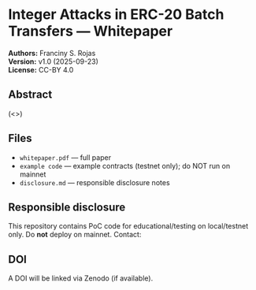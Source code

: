 # Integer Attacks in ERC-20 Batch Transfers — Whitepaper

**Authors:** Franciny S. Rojas  
**Version:** v1.0 (2025-09-23)  
**License:** CC-BY 4.0

## Abstract
(<<short abstract one-paragraph>>)

## Files
- `whitepaper.pdf` — full paper
- `example code` — example contracts (testnet only); do NOT run on mainnet
- `disclosure.md` — responsible disclosure notes

## Responsible disclosure
This repository contains PoC code for educational/testing on local/testnet only. Do **not** deploy on mainnet. Contact: <your-email-or-signal>

## DOI
A DOI will be linked via Zenodo (if available).

